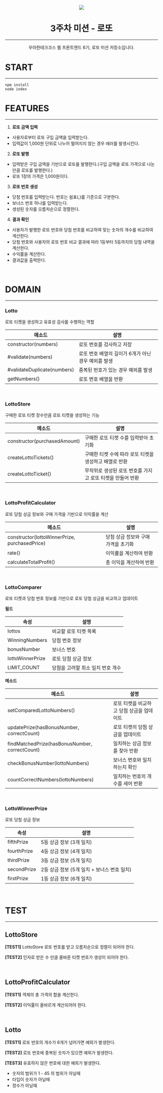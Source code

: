 <div align='center'>
<img src='https://velog.velcdn.com/images/seorim6417/post/a87b343b-bf97-4028-b360-d2a541110d46/image.png'/>

# 3주차 미션 - 로또

---

우아한테크코스 웹 프론트엔드 6기, 로또 미션 저장소입니다.
</div>

# START

---

```
npm install
node index
```



# **FEATURES**

---

1. **로또 금액 입력**
- 사용자로부터 로또 구입 금액을 입력받는다.
- 입력값이 1,000원 단위로 나누어 떨어지지 않는 경우 에러를 발생시킨다.

2. **로또 발행**
- 입력받은 구입 금액을 기반으로 로또를 발행한다.(구입 금액을 로또 가격으로 나눈 만큼 로또를 발행한다.)
- 로또 1장의 가격은 1,000원이다.

3. **로또 번호 생성**
- 당첨 번호를 입력받는다. 번호는 쉼표(,)를 기준으로 구분한다.
- 보너스 번호 하나를 입력받는다.
- 생성된 숫자를 오름차순으로 정렬한다.

4. **결과 확인**
- 사용자가 발행한 로또 번호와 당첨 번호를 비교하여 맞는 숫자의 개수를 비교하여 계산한다.
- 당첨 번호와 사용자의 로또 번호 비교 결과에 따라 1등부터 5등까지의 당첨 내역을 계산한다.
- 수익률을 계산한다.
- 결과값을 출력한다.

</br>

# DOMAIN

---

### Lotto

로또 티켓을 생성하고 유효성 검사를 수행하는 역할

| 메소드 | 설명 |
| --- | --- |
| constructor(numbers) | 로또 번호를 검사하고 저장 |
| #validate(numbers) | 로또 번호 배열의 길이가 6개가 아닌 경우 예외를 발생 |
| #validateDuplicate(numbers) | 중복된 번호가 있는 경우 예외를 발생 |
| getNumbers() | 로또 번호 배열을 반환 |

</br>

### **LottoStore**

구매한 로또 티켓 장수만큼 로또 티켓을 생성하는 기능

| 메소드 | 설명 |
| --- | --- |
| constructor(purchasedAmount) | 구매한 로또 티켓 수를 입력받아 초기화 |
| createLottoTickets() | 구매한 티켓 수에 따라 로또 티켓을 생성하고 배열로 반환 |
| createLottoTicket() | 무작위로 생성된 로또 번호를 가지고 로또 티켓을 만들어 반환 |

</br>

### **LottoProfitCalculator**

로또 당첨 상금 정보와 구매 가격을 기반으로 이익률을 계산 

| 메소드 | 설명 |
| --- | --- |
| constructor(lottoWinnerPrize, purchasedPrice) | 당첨 상금 정보와 구매 가격을 초기화 |
| rate() | 이익률을 계산하여 반환 |
| calculateTotalProfit() |  총 이익을 계산하여 반환 |

</br>

### LottoComparer

로또 티켓과 당첨 번호 정보를 기반으로 로또 당첨 상금을 비교하고 업데이트

**필드**

| 속성 | 설명 |
| --- | --- |
| lottos | 비교할 로또 티켓 목록 |
| WinningNumbers | 당첨 번호 정보 |
| bonusNumber | 보너스 번호 |
| lottoWinnerPrize | 로또 당첨 상금 정보 |
| LIMIT_COUNT | 당첨을 고려할 최소 일치 번호 개수 |

**메소드**

| 메소드 | 설명 |
| --- | --- |
| setComparedLottoNumbers() | 로또 티켓을 비교하고 당첨 상금을 업데이트 |
| updatePrize(hasBonusNumber, correctCount) | 로또 티켓의 당첨 상금을 업데이트 |
| findMatchedPrize(hasBonusNumber, correctCount) | 일치하는 상금 정보를 찾아 반환 |
| checkBonusNumber(lottoNumbers) | 보너스 번호와 일치하는지 확인 |
| countCorrectNumbers(lottoNumbers) | 일치하는 번호의 개수를 세어 반환 |


</br>

### LottoWinnerPrize

로또 당첨 상금 정보

| 속성 | 설명 |
| --- | --- |
| fifthPrize | 5등 상금 정보 (3개 일치) |
| fourthPrize | 4등 상금 정보 (4개 일치) |
| thirdPrize | 3등 상금 정보 (5개 일치) |
| secondPrize | 2등 상금 정보 (5개 일치 + 보너스 번호 일치) |
| firstPrize | 1등 상금 정보 (6개 일치) |

</br>

# TEST

---

## **LottoStore**

**[TEST1]** LottoStore 로또 번호를 받고 오름차순으로 정렬이 되어야 한다.

**[TEST2]** 인자로 받은 수 만큼 올바른 티켓 번호가 생성이 되어야 한다. 

</br>

## **LottoProfitCalculator**

**[TEST1]** 객체의 총 가격의 합을 계산한다.

**[TEST2]** 이익률이 올바르게 계산되어야 한다.

</br>

## Lotto

**[TEST1]** 로또 번호의 개수가 6개가 넘어가면 예외가 발생한다.

**[TEST2]** 로또 번호에 중복된 숫자가 있으면 예외가 발생한다.

**[TEST3]**  유효하지 않은 번호에 대한 예외가 발생한다.

- 숫자의 범위가 1 - 45 의 범위가 아닐때
- 타입이 숫자가 아닐때
- 정수가 아닐때
